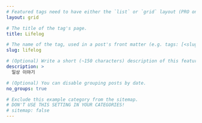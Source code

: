```yaml
---
# Featured tags need to have either the `list` or `grid` layout (PRO only).
layout: grid

# The title of the tag's page.
title: Lifelog

# The name of the tag, used in a post's front matter (e.g. tags: [<slug>]).
slug: lifelog

# (Optional) Write a short (~150 characters) description of this featured tag.
description: >
  일상 이야기

# (Optional) You can disable grouping posts by date.
no_groups: true

# Exclude this example category from the sitemap.
# DON'T USE THIS SETTING IN YOUR CATEGORIES!
# sitemap: false
---
```

